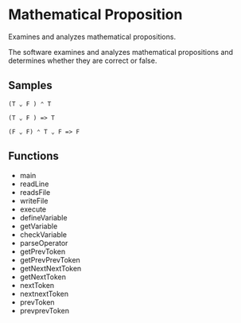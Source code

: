 # Mathematical Proposition
Examines and analyzes mathematical propositions.

The software examines and analyzes mathematical propositions and determines whether they are correct or false.

## Samples

```
(T ⌄ F ) ⌃ T
```

```
(T ⌄ F ) => T
```

```
(F ⌄ F) ⌃ T ⌄ F => F
```

## Functions

- main
- readLine
- readsFile
- writeFile
- execute
- defineVariable
- getVariable
- checkVariable
- parseOperator
- getPrevToken
- getPrevPrevToken
- getNextNextToken
- getNextToken
- nextToken
- nextnextToken
- prevToken
- prevprevToken

